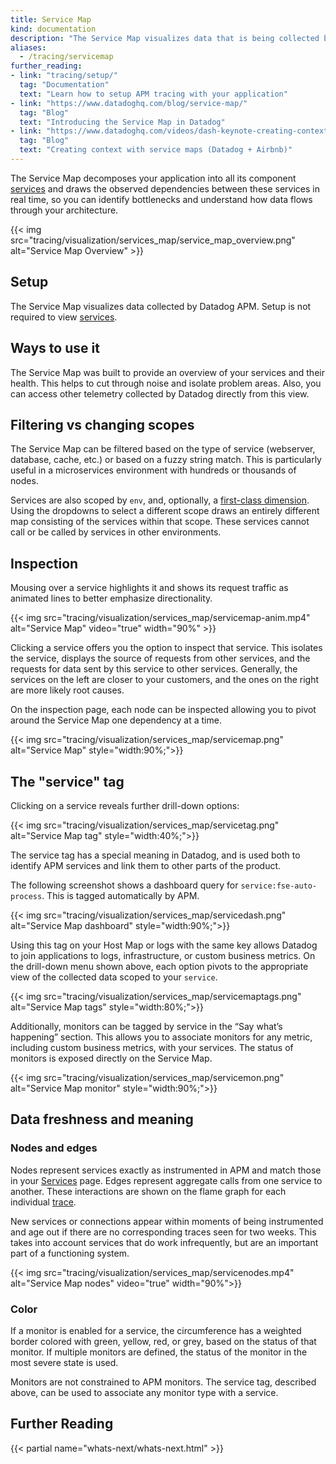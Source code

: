 ```yaml
---
title: Service Map
kind: documentation
description: "The Service Map visualizes data that is being collected by Datadog APM."
aliases:
  - /tracing/servicemap
further_reading:
- link: "tracing/setup/"
  tag: "Documentation"
  text: "Learn how to setup APM tracing with your application"
- link: "https://www.datadoghq.com/blog/service-map/"
  tag: "Blog"
  text: "Introducing the Service Map in Datadog"
- link: "https://www.datadoghq.com/videos/dash-keynote-creating-context-with-service-maps/"
  tag: "Blog"
  text: "Creating context with service maps (Datadog + Airbnb)"
---
```


The Service Map decomposes your application into all its component [services][1] and draws the observed dependencies between these services in real time, so you can identify bottlenecks and understand how data flows through your architecture.

{{< img src="tracing/visualization/services_map/service_map_overview.png" alt="Service Map Overview" >}}

## Setup

The Service Map visualizes data collected by Datadog APM. Setup is not required to view [services][1].

## Ways to use it

The Service Map was built to provide an overview of your services and their health. This helps to cut through noise and isolate problem areas. Also, you can access other telemetry collected by Datadog directly from this view.

## Filtering vs changing scopes

The Service Map can be filtered based on the type of service (webserver, database, cache, etc.) or based on a fuzzy string match. This is particularly useful in a microservices environment with hundreds or thousands of nodes.

Services are also scoped by `env`, and, optionally, a [first-class dimension][2].  Using the dropdowns to select a different scope draws an entirely different map consisting of the services within that scope. These services cannot call or be called by services in other environments.

## Inspection

Mousing over a service highlights it and shows its request traffic as animated lines to better emphasize directionality.

{{< img src="tracing/visualization/services_map/servicemap-anim.mp4" alt="Service Map" video="true"  width="90%" >}}

Clicking a service offers you the option to inspect that service. This isolates the service, displays the source of requests from other services, and the requests for data sent by this service to other services. Generally, the services on the left are closer to your customers, and the ones on the right are more likely root causes.

On the inspection page, each node can be inspected allowing you to pivot around the Service Map one dependency at a time.

{{< img src="tracing/visualization/services_map/servicemap.png" alt="Service Map"  style="width:90%;">}}

## The "service" tag

Clicking on a service reveals further drill-down options:

{{< img src="tracing/visualization/services_map/servicetag.png" alt="Service Map tag"  style="width:40%;">}}

The service tag has a special meaning in Datadog, and is used both to identify APM services and link them to other parts of the product.

The following screenshot shows a dashboard query for `service:fse-auto-process`. This is tagged automatically by APM.

{{< img src="tracing/visualization/services_map/servicedash.png" alt="Service Map dashboard"  style="width:90%;">}}

Using this tag on your Host Map or logs with the same key allows Datadog to join applications to logs, infrastructure, or custom business metrics. On the drill-down menu shown above, each option pivots to the appropriate view of the collected data scoped to your `service`.

{{< img src="tracing/visualization/services_map/servicemaptags.png" alt="Service Map tags"  style="width:80%;">}}

Additionally, monitors can be tagged by service in the “Say what’s happening” section. This allows you to associate monitors for any metric, including custom business metrics, with your services. The status of monitors is exposed directly on the Service Map.

{{< img src="tracing/visualization/services_map/servicemon.png" alt="Service Map monitor"  style="width:90%;">}}

## Data freshness and meaning

### Nodes and edges

Nodes represent services exactly as instrumented in APM and match those in your [Services][3] page. Edges represent aggregate calls from one service to another. These interactions are shown on the flame graph for each individual [trace][4].

New services or connections appear within moments of being instrumented and age out if there are no corresponding traces seen for two weeks.  This takes into account services that do work infrequently, but are an important part of a functioning system.

{{< img src="tracing/visualization/services_map/servicenodes.mp4" alt="Service Map nodes" video="true"  width="90%">}}

### Color

If a monitor is enabled for a service, the circumference has a weighted border colored with green, yellow, red, or grey, based on the status of that monitor.  If multiple monitors are defined, the status of the monitor in the most severe state is used.

Monitors are not constrained to APM monitors. The service tag, described above, can be used to associate any monitor type with a service.

## Further Reading

{{< partial name="whats-next/whats-next.html" >}}


[1]: /tracing/visualization/#services
[2]: /tracing/setup/first_class_dimensions
[3]: https://app.datadoghq.com/apm/services
[4]: /tracing/visualization/#trace

